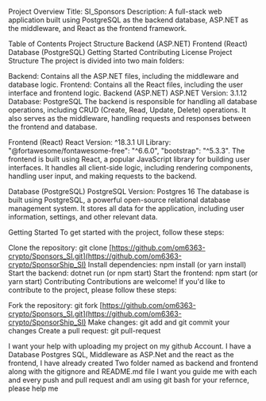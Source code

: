 Project Overview
Title: SI_Sponsors Description: A full-stack web application built using PostgreSQL as the backend database, ASP.NET as the middleware, and React as the frontend framework.

Table of Contents
Project Structure
Backend (ASP.NET)
Frontend (React)
Database (PostgreSQL)
Getting Started
Contributing
License
Project Structure
The project is divided into two main folders:

Backend: Contains all the ASP.NET files, including the middleware and database logic.
Frontend: Contains all the React files, including the user interface and frontend logic.
Backend (ASP.NET)
ASP.NET Version: 3.1.12
Database: PostgreSQL
The backend is responsible for handling all database operations, including CRUD (Create, Read, Update, Delete) operations. It also serves as the middleware, handling requests and responses between the frontend and database.

Frontend (React)
React Version: ^18.3.1
UI Library: "@fortawesome/fontawesome-free": "^6.6.0", "bootstrap": "^5.3.3".
The frontend is built using React, a popular JavaScript library for building user interfaces. It handles all client-side logic, including rendering components, handling user input, and making requests to the backend.

Database (PostgreSQL)
PostgreSQL Version: Postgres 16
The database is built using PostgreSQL, a powerful open-source relational database management system. It stores all data for the application, including user information, settings, and other relevant data.

Getting Started
To get started with the project, follow these steps:

Clone the repository: git clone [https://github.com/om6363-crypto/Sponsors_SI.git](https://github.com/om6363-crypto/SponsorShip_SI)
Install dependencies: npm install (or yarn install)
Start the backend: dotnet run (or npm start)
Start the frontend: npm start (or yarn start)
Contributing
Contributions are welcome! If you'd like to contribute to the project, please follow these steps:

Fork the repository: git fork [https://github.com/om6363-crypto/Sponsors_SI.git](https://github.com/om6363-crypto/SponsorShip_SI)
Make changes: git add and git commit your changes
Create a pull request: git pull-request





I want your help with uploading my project on my github Account. I have a Database Postgres SQL, Middleware as ASP.Net and the react as the frontend, I have already created Two folder named as backend and frontend along with the gitignore and README.md file I want you guide me with each and every push and pull request andI am using git bash for your refernce, please help me 
